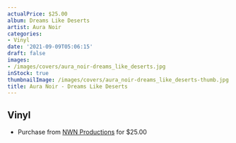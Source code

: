 ```yaml
---
actualPrice: $25.00
album: Dreams Like Deserts
artist: Aura Noir
categories:
- Vinyl
date: '2021-09-09T05:06:15'
draft: false
images:
- /images/covers/aura_noir-dreams_like_deserts.jpg
inStock: true
thumbnailImage: /images/covers/aura_noir-dreams_like_deserts-thumb.jpg
title: Aura Noir - Dreams Like Deserts
---
```


## Vinyl
* Purchase from [NWN Productions](http://shop.nwnprod.com/index.php?route=product/product&path=75&product_id=17518&sort=pd.name&order=ASC) for $25.00
